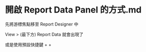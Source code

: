 # 開啟 Report Data Panel 的方式.md

先將游標焦點移至 Report Designer 中

View > (最下方) Report Data 就會出現了

或是使用預設快捷鍵 <Ctrl> + <Alt> + <D>
